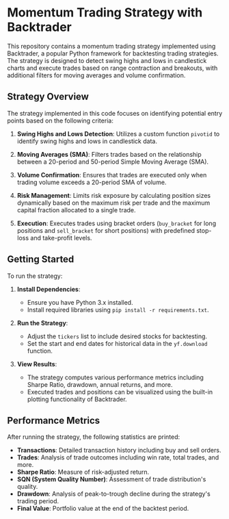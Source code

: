 # Momentum Trading Strategy with Backtrader

This repository contains a momentum trading strategy implemented using Backtrader, a popular Python framework for backtesting trading strategies. The strategy is designed to detect swing highs and lows in candlestick charts and execute trades based on range contraction and breakouts, with additional filters for moving averages and volume confirmation.

## Strategy Overview

The strategy implemented in this code focuses on identifying potential entry points based on the following criteria:

1. **Swing Highs and Lows Detection**: Utilizes a custom function `pivotid` to identify swing highs and lows in candlestick data.

2. **Moving Averages (SMA)**: Filters trades based on the relationship between a 20-period and 50-period Simple Moving Average (SMA).

3. **Volume Confirmation**: Ensures that trades are executed only when trading volume exceeds a 20-period SMA of volume.

4. **Risk Management**: Limits risk exposure by calculating position sizes dynamically based on the maximum risk per trade and the maximum capital fraction allocated to a single trade.

5. **Execution**: Executes trades using bracket orders (`buy_bracket` for long positions and `sell_bracket` for short positions) with predefined stop-loss and take-profit levels.

## Getting Started

To run the strategy:

1. **Install Dependencies**:
   - Ensure you have Python 3.x installed.
   - Install required libraries using `pip install -r requirements.txt`.

2. **Run the Strategy**:
   - Adjust the `tickers` list to include desired stocks for backtesting.
   - Set the start and end dates for historical data in the `yf.download` function.

3. **View Results**:
   - The strategy computes various performance metrics including Sharpe Ratio, drawdown, annual returns, and more.
   - Executed trades and positions can be visualized using the built-in plotting functionality of Backtrader.

## Performance Metrics

After running the strategy, the following statistics are printed:

- **Transactions**: Detailed transaction history including buy and sell orders.
- **Trades**: Analysis of trade outcomes including win rate, total trades, and more.
- **Sharpe Ratio**: Measure of risk-adjusted return.
- **SQN (System Quality Number)**: Assessment of trade distribution's quality.
- **Drawdown**: Analysis of peak-to-trough decline during the strategy's trading period.
- **Final Value**: Portfolio value at the end of the backtest period.
